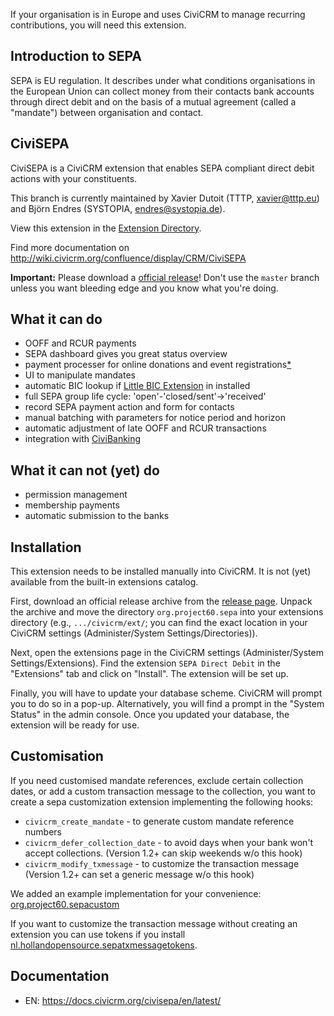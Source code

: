 
If your organisation is in Europe and uses CiviCRM to manage recurring contributions, you will need this extension.

## Introduction to SEPA
SEPA is EU regulation. It describes under what conditions organisations in the European Union can collect money from their contacts bank accounts through direct debit and on the basis of a mutual agreement (called a "mandate") between organisation and contact. 

## CiviSEPA
CiviSEPA is a CiviCRM extension that enables SEPA compliant direct debit actions with your constituents.

This branch is currently maintained by Xavier Dutoit (TTTP, xavier@tttp.eu) and Björn Endres (SYSTOPIA, endres@systopia.de).

View this extension in the [Extension Directory](https://civicrm.org/extensions/civisepa-sepa-direct-debit-extension).

Find more documentation on http://wiki.civicrm.org/confluence/display/CRM/CiviSEPA

**Important:** Please download a [official release](https://github.com/Project60/org.project60.sepa/releases)! Don't use the ``master`` branch unless you want bleeding edge and you know what you're doing.

## What it can do
* OOFF and RCUR payments
* SEPA dashboard gives you great status overview
* payment processer for online donations and event registrations[*](https://github.com/Project60/org.project60.sepa/issues?utf8=%E2%9C%93&q=is%3Aissue+is%3Aopen+event+registration+)
* UI to manipulate mandates
* automatic BIC lookup if [Little BIC Extension](https://github.com/Project60/org.project60.bic) in installed
* full SEPA group life cycle: 'open'-'closed/sent'->'received'
* record SEPA payment action and form for contacts
* manual batching with parameters for notice period and horizon
* automatic adjustment of late OOFF and RCUR transactions
* integration with [CiviBanking](https://docs.civicrm.org/banking/en/latest)

## What it can not (yet) do
* permission management
* membership payments
* automatic submission to the banks


## Installation

This extension needs to be installed manually into CiviCRM. It is not (yet) available from the built-in extensions catalog.

First, download an official release archive from the [release page](https://github.com/Project60/org.project60.sepa/releases). Unpack the archive and move the directory `org.project60.sepa` into your extensions directory (e.g., `.../civicrm/ext/`; you can find the exact location in your CiviCRM settings (Administer/System Settings/Directories)).

Next, open the extensions page in the CiviCRM settings (Administer/System Settings/Extensions). Find the extension `SEPA Direct Debit` in the "Extensions" tab and click on "Install". The extension will be set up.

Finally, you will have to update your database scheme. CiviCRM will prompt you to do so in a pop-up. Alternatively, you will find a prompt in the "System Status" in the admin console. Once you updated your database, the extension will be ready for use.


## Customisation
If you need customised mandate references, exclude certain collection dates, or add a custom transaction message to the collection, you want to create a sepa customization extension implementing the following hooks:

* `civicrm_create_mandate` - to generate custom mandate reference numbers
* `civicrm_defer_collection_date` - to avoid days when your bank won't accept collections. (Version 1.2+ can skip weekends w/o this hook)
* `civicrm_modify_txmessage` - to customize the transaction message (Version 1.2+ can set a generic message w/o this hook)

We added an example implementation for your convenience: [org.project60.sepacustom](https://github.com/Project60/sepa_dd/tree/master/org.project60.sepacustom)

If you want to customize the transaction message without creating an extension you can use tokens if you install [nl.hollandopensource.sepatxmessagetokens](https://github.com/HollandOpenSource/nl.hollandopensource.sepatxmessagetokens/#nlhollandopensourcesepatxmessagetokens).

## Documentation
- EN: https://docs.civicrm.org/civisepa/en/latest/

